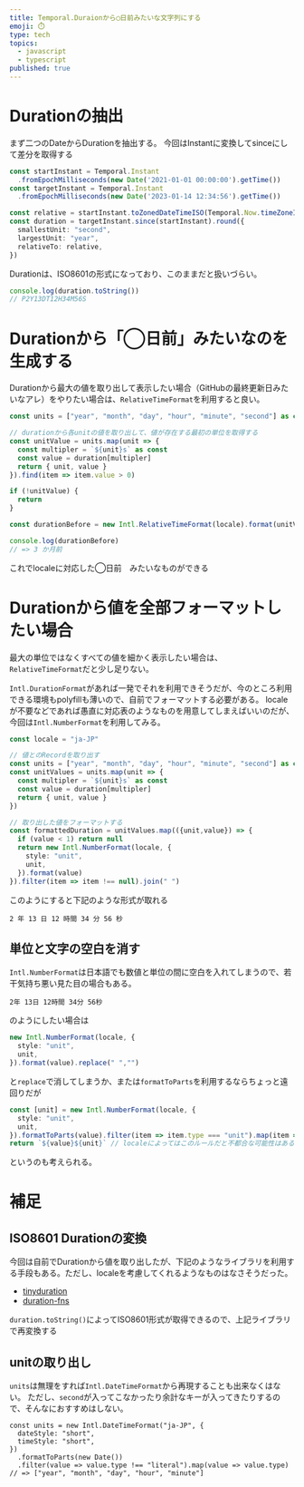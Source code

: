 ```yaml
---
title: Temporal.Duraionから◯日前みたいな文字列にする
emoji: ⏱️
type: tech
topics:
  - javascript
  - typescript
published: true
---
```


# Durationの抽出
まず二つのDateからDurationを抽出する。
今回はInstantに変換してsinceにして差分を取得する

```ts
const startInstant = Temporal.Instant
  .fromEpochMilliseconds(new Date('2021-01-01 00:00:00').getTime())
const targetInstant = Temporal.Instant
  .fromEpochMilliseconds(new Date('2023-01-14 12:34:56').getTime())

const relative = startInstant.toZonedDateTimeISO(Temporal.Now.timeZoneId())
const duration = targetInstant.since(startInstant).round({
  smallestUnit: "second",
  largestUnit: "year",
  relativeTo: relative,
})
```

Durationは、ISO8601の形式になっており、このままだと扱いづらい。

```ts
console.log(duration.toString())
// P2Y13DT12H34M56S
```

# Durationから「◯日前」みたいなのを生成する

Durationから最大の値を取り出して表示したい場合（GitHubの最終更新日みたいなアレ）をやりたい場合は、`RelativeTimeFormat`を利用すると良い。

```ts
const units = ["year", "month", "day", "hour", "minute", "second"] as const

// durationから各unitの値を取り出して、値が存在する最初の単位を取得する
const unitValue = units.map(unit => {
  const multipler = `${unit}s` as const
  const value = duration[multipler]
  return { unit, value }
}).find(item => item.value > 0)

if (!unitValue) {
  return
}

const durationBefore = new Intl.RelativeTimeFormat(locale).format(unitValue.value, unitValue.unit)
```

```ts
console.log(durationBefore)
// => 3 か月前
```
これでlocaleに対応した◯日前　みたいなものができる

# Durationから値を全部フォーマットしたい場合

最大の単位ではなくすべての値を細かく表示したい場合は、`RelativeTimeFormat`だと少し足りない。

`Intl.DurationFormat`があれば一発でそれを利用できそうだが、今のところ利用できる環境もpolyfillも薄いので、自前でフォーマットする必要がある。
localeが不要などであれば愚直に対応表のようなものを用意してしまえばいいのだが、今回は`Intl.NumberFormat`を利用してみる。

```ts
const locale = "ja-JP"

// 値とのRecordを取り出す
const units = ["year", "month", "day", "hour", "minute", "second"] as const
const unitValues = units.map(unit => {
  const multipler = `${unit}s` as const
  const value = duration[multipler]
  return { unit, value }
})

// 取り出した値をフォーマットする
const formattedDuration = unitValues.map(({unit,value}) => {
  if (value < 1) return null
  return new Intl.NumberFormat(locale, {
    style: "unit",
    unit,
  }).format(value)
}).filter(item => item !== null).join(" ")
```

このようにすると下記のような形式が取れる
```
2 年 13 日 12 時間 34 分 56 秒
```

## 単位と文字の空白を消す

`Intl.NumberFormat`は日本語でも数値と単位の間に空白を入れてしまうので、若干気持ち悪い見た目の場合もある。

```
2年 13日 12時間 34分 56秒
```

のようにしたい場合は

```ts
new Intl.NumberFormat(locale, {
  style: "unit",
  unit,
}).format(value).replace(" ","")
```

と`replace`で消してしまうか、または`formatToParts`を利用するならちょっと遠回りだが

```ts
const [unit] = new Intl.NumberFormat(locale, {
  style: "unit",
  unit,
}).formatToParts(value).filter(item => item.type === "unit").map(item => item.value)
return `${value}${unit}` // localeによってはこのルールだと不都合な可能性はある
```
というのも考えられる。

# 補足

## ISO8601 Durationの変換

今回は自前でDurationから値を取り出したが、下記のようなライブラリを利用する手段もある。ただし、localeを考慮してくれるようなものはなさそうだった。
- [tinyduration](https://github.com/MelleB/tinyduration)
- [duration-fns](https://github.com/dlevs/duration-fns)

`duration.toString()`によってISO8601形式が取得できるので、上記ライブラリで再変換する

## unitの取り出し

`units`は無理をすれば`Intl.DateTimeFormat`から再現することも出来なくはない。
ただし、`second`が入ってこなかったり余計なキーが入ってきたりするので、そんなにおすすめはしない。

```tsx
const units = new Intl.DateTimeFormat("ja-JP", {
  dateStyle: "short",
  timeStyle: "short",
})
  .formatToParts(new Date())
  .filter(value => value.type !== "literal").map(value => value.type)
// => ["year", "month", "day", "hour", "minute"]
```